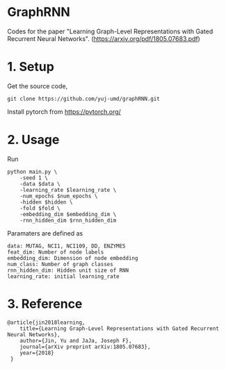 # GraphRNN
Codes for the paper "Learning Graph-Level Representations with Gated Recurrent Neural Networks". (https://arxiv.org/pdf/1805.07683.pdf)

# 1. Setup

Get the source code,

    git clone https://github.com/yuj-umd/graphRNN.git

Install pytorch from https://pytorch.org/

# 2. Usage

Run

    python main.py \
        -seed 1 \
		-data $data \
		-learning_rate $learning_rate \
		-num_epochs $num_epochs \
		-hidden $hidden \
		-fold $fold \
		-embedding_dim $embedding_dim \
		-rnn_hidden_dim $rnn_hidden_dim 

Paramaters are defined as

    data: MUTAG, NCI1, NCI109, DD, ENZYMES
    feat_dim: Number of node labels
    embedding_dim: Dimension of node embedding
    num_class: Number of graph classes
    rnn_hidden_dim: Hidden unit size of RNN
    learning_rate: initial learning_rate



# 3. Reference
    @article{jin2018learning,
        title={Learning Graph-Level Representations with Gated Recurrent Neural Networks},
        author={Jin, Yu and JaJa, Joseph F},
        journal={arXiv preprint arXiv:1805.07683},
        year={2018}
     }
